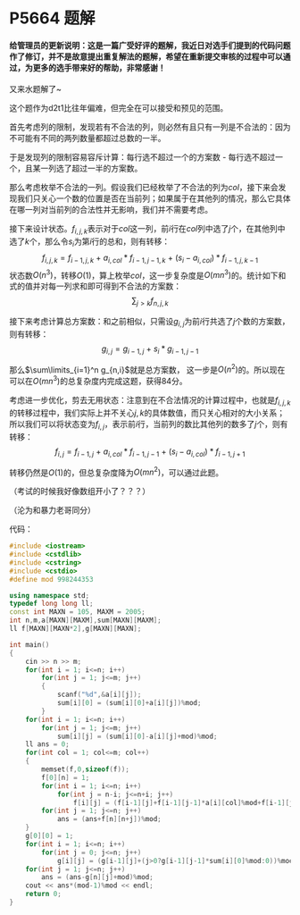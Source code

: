 # P5664 题解

#### 给管理员的更新说明：这是一篇广受好评的题解，我近日对选手们提到的代码问题作了修订，并不是故意提出重复解法的题解，希望在重新提交审核的过程中可以通过，为更多的选手带来好的帮助，非常感谢！

又来水题解了~

这个题作为d2t1比往年偏难，但完全在可以接受和预见的范围。

首先考虑列的限制，发现若有不合法的列，则必然有且只有一列是不合法的：因为不可能有不同的两列数量都超过总数的一半。

于是发现列的限制容易容斥计算：每行选不超过一个的方案数 - 每行选不超过一个，且某一列选了超过一半的方案数。

那么考虑枚举不合法的一列。假设我们已经枚举了不合法的列为$col$，接下来会发现我们只关心一个数的位置是否在当前列；如果属于在其他列的情况，那么它具体在哪一列对当前列的合法性并无影响，我们并不需要考虑。

接下来设计状态。$f_{i,j,k}$表示对于$col$这一列，前$i$行在$col$列中选了$j$个，在其他列中选了$k$个，那么令$s_i$为第$i$行的总和，则有转移：
$$f_{i,j,k} = f_{i-1,j,k}\ +\ a_{i,col}* f_{i-1,j-1,k}\ +\ (s_i-a_{i,col})* f_{i-1,j,k-1}$$
状态数$O(n^3)$，转移$O(1)$，算上枚举$col$，这一步复杂度是$O(mn^3)$的。统计如下和式的值并对每一列求和即可得到不合法的方案数：
$$\sum_{j>k} f_{n,j,k}$$

接下来考虑计算总方案数：和之前相似，只需设$g_{i,j}$为前$i$行共选了$j$个数的方案数，则有转移：
$$g_{i,j} = g_{i-1,j}\ +\ s_i*g_{i-1,j-1}$$

那么$\sum\limits_{i=1}^n g_{n,i}$就是总方案数，
这一步是$O(n^2)$的。所以现在可以在$O(mn^3)$的总复杂度内完成这题，获得84分。

考虑进一步优化，剪去无用状态：注意到在不合法情况的计算过程中，也就是$f_{i,j,k}$的转移过程中，我们实际上并不关心$j,k$的具体数值，而只关心相对的大小关系；所以我们可以将状态变为$f_{i,j}$，表示前$i$行，当前列的数比其他列的数多了$j$个，则有转移：
$$f_{i,j} = f_{i-1,j}\ +\ a_{i,col}* f_{i-1,j-1}\ +\ (s_i-a_{i,col})* f_{i-1,j+1}$$

转移仍然是$O(1)$的，但总复杂度降为$O(mn^2)$，可以通过此题。

（考试的时候我好像数组开小了？？？）

（沦为和暴力老哥同分）

代码：

```cpp
#include <iostream>
#include <cstdlib>
#include <cstring>
#include <cstdio>
#define mod 998244353

using namespace std;
typedef long long ll;
const int MAXN = 105, MAXM = 2005;
int n,m,a[MAXN][MAXM],sum[MAXN][MAXM];
ll f[MAXN][MAXN*2],g[MAXN][MAXN];

int main()
{
	cin >> n >> m;
	for(int i = 1; i<=n; i++)
	    for(int j = 1; j<=m; j++)
	    {
	        scanf("%d",&a[i][j]);
	        sum[i][0] = (sum[i][0]+a[i][j])%mod;
		}
    for(int i = 1; i<=n; i++)
        for(int j = 1; j<=m; j++)
            sum[i][j] = (sum[i][0]-a[i][j]+mod)%mod;
    ll ans = 0;
    for(int col = 1; col<=m; col++)
    {
        memset(f,0,sizeof(f));
        f[0][n] = 1;
        for(int i = 1; i<=n; i++)
            for(int j = n-i; j<=n+i; j++) 
                f[i][j] = (f[i-1][j]+f[i-1][j-1]*a[i][col]%mod+f[i-1][j+1]*sum[i][col]%mod)%mod;
        for(int j = 1; j<=n; j++)
            ans = (ans+f[n][n+j])%mod;
	}
	g[0][0] = 1;
	for(int i = 1; i<=n; i++)
	    for(int j = 0; j<=n; j++) 
		    g[i][j] = (g[i-1][j]+(j>0?g[i-1][j-1]*sum[i][0]%mod:0))%mod;
    for(int j = 1; j<=n; j++)
	    ans = (ans-g[n][j]+mod)%mod;  
	cout << ans*(mod-1)%mod << endl;
	return 0;
}
```
